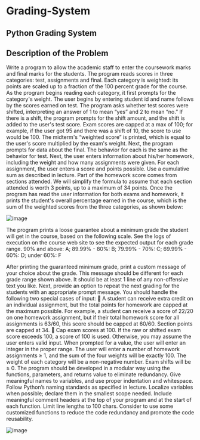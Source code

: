 # Grading-System
Python Grading System 
----------------------------------------------------

## Description of the Problem

Write a program to allow the academic staff to enter the coursework marks and final marks for 
the students. The program reads scores in three categories: test, assignments and final. Each 
category is weighted: its points are scaled up to a fraction of the 100 percent grade for the 
course. As the program begins reading each category, it first prompts for the category's weight.
The user begins by entering student id and name follows by the scores earned on test. The 
program asks whether test scores were shifted, interpreting an answer of 1 to mean “yes” and 
2 to mean “no.” If there is a shift, the program prompts for the shift amount, and the shift is 
added to the user's test score. Exam scores are capped at a max of 100; for example, if the user 
got 95 and there was a shift of 10, the score to use would be 100. The midterm's “weighted 
score” is printed, which is equal to the user's score multiplied by the exam's weight. Next, the 
program prompts for data about the final. The behavior for each is the same as the behavior 
for test.
Next, the user enters information about his/her homework, including the weight and how many 
assignments were given. For each assignment, the user enters a score and points possible. Use 
a cumulative sum as described in lecture. Part of the homework score comes from sections 
attended. We will simplify the formula to assume that each section attended is worth 3 points, 
up to a maximum of 34 points.
Once the program has read the user information for both exams and homework, it prints the 
student's overall percentage earned in the course, which is the sum of the weighted scores from 
the three categories, as shown below:

![image](https://user-images.githubusercontent.com/123357802/215338162-1a9ca2d9-0c4f-487f-9444-964457a1b0b9.png)

The program prints a loose guarantee about a minimum grade the student will get in the course, 
based on the following scale. See the logs of execution on the course web site to see the 
expected output for each grade range.
 90% and above: A; 89.99% - 80%: B; 79.99% - 70%: C; 69.99% - 60%: D; under 60%: F 
 
 After printing the guaranteed minimum grade, print a custom message of your choice about the 
grade. This message should be different for each grade range shown above. It should be at 
least 1 line of any non-offensive text you like. Next, provide an option to repeat the next grading 
for the students with an appropriate prompt message.
You should handle the following two special cases of input:
 A student can receive extra credit on an individual assignment, but the total points for 
homework are capped at the maximum possible. For example, a student can receive a 
score of 22/20 on one homework assignment, but if their total homework score for all 
assignments is 63/60, this score should be capped at 60/60. Section points are capped at 34.
 Cap exam scores at 100. If the raw or shifted exam score exceeds 100, a score of 100 is 
used.
Otherwise, you may assume the user enters valid input. When prompted for a value, the user 
will enter an integer in the proper range. The user will enter a number of homework assignments ≥ 1, and the sum of the four weights will be exactly 100. The weight of each 
category will be a non-negative number. Exam shifts will be ≥ 0.
The program should be developed in a modular way using the functions, parameters, and 
returns value to eliminate redundancy. 
Give meaningful names to variables, and use proper indentation and whitespace. Follow 
Python’s naming standards as specified in lecture. Localize variables when possible; declare 
them in the smallest scope needed. Include meaningful comment headers at the top of your 
program and at the start of each function. Limit line lengths to 100 chars. Consider to use some 
customized functions to reduce the code redundancy and promote the code reusability.

![image](https://user-images.githubusercontent.com/123357802/215338216-dac86c6d-481c-4e49-b391-b6707bf63c4d.png)



